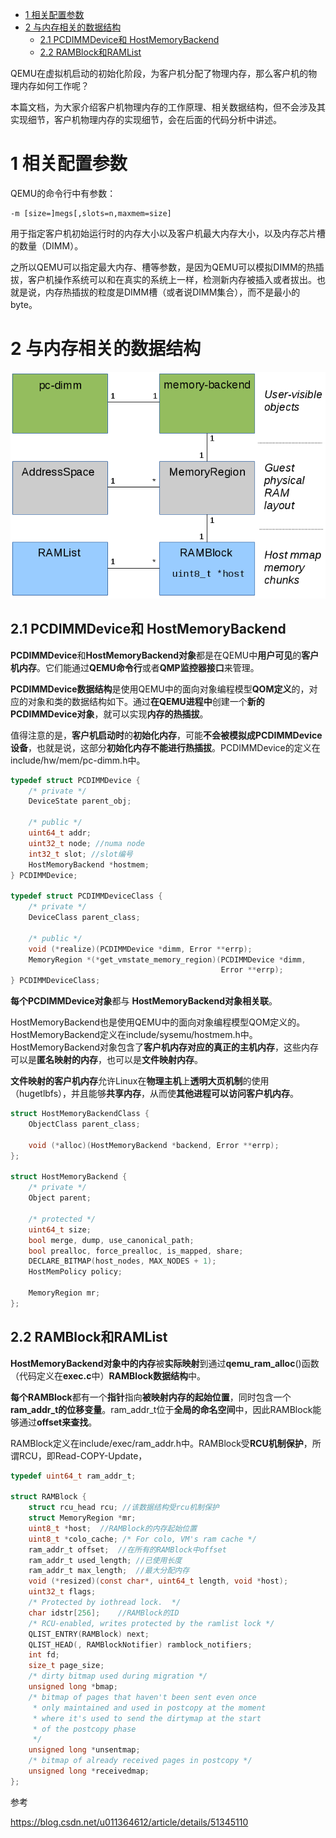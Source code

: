 
<!-- @import "[TOC]" {cmd="toc" depthFrom=1 depthTo=6 orderedList=false} -->

<!-- code_chunk_output -->

* [1 相关配置参数](#1-相关配置参数)
* [2 与内存相关的数据结构](#2-与内存相关的数据结构)
	* [2.1 PCDIMMDevice和 HostMemoryBackend](#21-pcdimmdevice和-hostmemorybackend)
	* [2.2 RAMBlock和RAMList](#22-ramblock和ramlist)

<!-- /code_chunk_output -->

QEMU在虚拟机启动的初始化阶段，为客户机分配了物理内存，那么客户机的物理内存如何工作呢？

本篇文档，为大家介绍客户机物理内存的工作原理、相关数据结构，但不会涉及其实现细节，客户机物理内存的实现细节，会在后面的代码分析中讲述。

# 1 相关配置参数

QEMU的命令行中有参数：

```
-m [size=]megs[,slots=n,maxmem=size] 
```

用于指定客户机初始运行时的内存大小以及客户机最大内存大小，以及内存芯片槽的数量（DIMM）。

之所以QEMU可以指定最大内存、槽等参数，是因为QEMU可以模拟DIMM的热插拔，客户机操作系统可以和在真实的系统上一样，检测新内存被插入或者拔出。也就是说，内存热插拔的粒度是DIMM槽（或者说DIMM集合），而不是最小的byte。

# 2 与内存相关的数据结构

![](./images/2019-06-05-18-53-12.png)

## 2.1 PCDIMMDevice和 HostMemoryBackend

**PCDIMMDevice**和**HostMemoryBackend对象**都是在QEMU中**用户可见**的**客户机内存**。它们能通过**QEMU命令行**或者**QMP监控器接口**来管理。

**PCDIMMDevice数据结构**是使用QEMU中的面向对象编程模型**QOM定义**的，对应的对象和类的数据结构如下。通过**在QEMU进程中**创建一个**新的PCDIMMDevice对象**，就可以实现**内存的热插拔**。

值得注意的是，**客户机启动时**的**初始化内存**，可能**不会被模拟成PCDIMMDevice设备**，也就是说，这部分**初始化内存不能进行热插拔**。PCDIMMDevice的定义在include/hw/mem/pc\-dimm.h中。

```c
typedef struct PCDIMMDevice {
    /* private */
    DeviceState parent_obj;

    /* public */
    uint64_t addr;
    uint32_t node; //numa node
    int32_t slot; //slot编号
    HostMemoryBackend *hostmem;
} PCDIMMDevice;

typedef struct PCDIMMDeviceClass {
    /* private */
    DeviceClass parent_class;

    /* public */
    void (*realize)(PCDIMMDevice *dimm, Error **errp);
    MemoryRegion *(*get_vmstate_memory_region)(PCDIMMDevice *dimm,
                                               Error **errp);
} PCDIMMDeviceClass;
```

**每个PCDIMMDevice对象**都与 **HostMemoryBackend对象相关联**。

HostMemoryBackend也是使用QEMU中的面向对象编程模型QOM定义的。HostMemoryBackend定义在include/sysemu/hostmem.h中。HostMemoryBackend对象包含了**客户机内存对应的真正的主机内存**，这些内存可以是**匿名映射的内存**，也可以是**文件映射内存**。

**文件映射的客户机内存**允许Linux在**物理主机**上**透明大页机制**的使用（hugetlbfs），并且能够**共享内存**，从而使**其他进程可以访问客户机内存**。

```c
struct HostMemoryBackendClass {
    ObjectClass parent_class;

    void (*alloc)(HostMemoryBackend *backend, Error **errp);
};

struct HostMemoryBackend {
    /* private */
    Object parent;

    /* protected */
    uint64_t size;
    bool merge, dump, use_canonical_path;
    bool prealloc, force_prealloc, is_mapped, share;
    DECLARE_BITMAP(host_nodes, MAX_NODES + 1);
    HostMemPolicy policy;

    MemoryRegion mr;
};
```

## 2.2 RAMBlock和RAMList

**HostMemoryBackend对象中的内存**被**实际映射**到通过**qemu\_ram\_alloc**()函数（代码定义在**exec.c**中）**RAMBlock数据结构**中。

**每个RAMBlock**都有一个**指针**指向**被映射内存的起始位置**，同时包含一个**ram\_addr\_t的位移变量**。ram\_addr\_t位于**全局的命名空间**中，因此RAMBlock能够通过**offset来查找**。

RAMBlock定义在include/exec/ram\_addr.h中。RAMBlock受**RCU机制保护**，所谓RCU，即Read\-COPY\-Update，

```c
typedef uint64_t ram_addr_t;

struct RAMBlock {
    struct rcu_head rcu; //该数据结构受rcu机制保护
    struct MemoryRegion *mr;
    uint8_t *host;  //RAMBlock的内存起始位置
    uint8_t *colo_cache; /* For colo, VM's ram cache */
    ram_addr_t offset;  //在所有的RAMBlock中offset
    ram_addr_t used_length; //已使用长度
    ram_addr_t max_length;  //最大分配内存
    void (*resized)(const char*, uint64_t length, void *host);
    uint32_t flags;
    /* Protected by iothread lock.  */
    char idstr[256];    //RAMBlock的ID
    /* RCU-enabled, writes protected by the ramlist lock */
    QLIST_ENTRY(RAMBlock) next;
    QLIST_HEAD(, RAMBlockNotifier) ramblock_notifiers;
    int fd;
    size_t page_size;
    /* dirty bitmap used during migration */
    unsigned long *bmap;
    /* bitmap of pages that haven't been sent even once
     * only maintained and used in postcopy at the moment
     * where it's used to send the dirtymap at the start
     * of the postcopy phase
     */
    unsigned long *unsentmap;
    /* bitmap of already received pages in postcopy */
    unsigned long *receivedmap;
};
```



参考

https://blog.csdn.net/u011364612/article/details/51345110